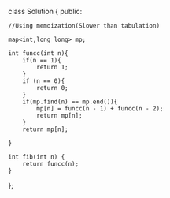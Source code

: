 class Solution {
public:

    //Using memoization(Slower than tabulation)
    
    map<int,long long> mp;
    
    int funcc(int n){
        if(n == 1){
            return 1;
        }
        if (n == 0){
            return 0;
        }
        if(mp.find(n) == mp.end()){
            mp[n] = funcc(n - 1) + funcc(n - 2);
            return mp[n];
        }
        return mp[n];
        
    }
    
    int fib(int n) {
        return funcc(n);
    }
};

